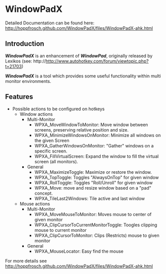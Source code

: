 WindowPadX
==========

Detailed Documentation can be found here: http://hoppfrosch.github.com/WindowPadX/files/WindowPadX-ahk.html

Introduction
------------

***WindowPadX*** is an enhancement of ***WindowPad***, originally released by Lexikos (see: http://http://www.autohotkey.com/forum/viewtopic.php?t=21703)

***WindowPadX*** is a tool which provides some useful functionality within multi monitor environments.

Features
--------
- Possible actions to be configured on hotkeys
    - Window actions
      - Multi-Monitor
          - WPXA_MoveWindowToMonitor: Move window between screens, preserving relative position and size.
          - WPXA_MinimizeWindowsOnMonitor: Minimize all windows on the given Screen
          - WPXA_GatherWindowsOnMonitor: "Gather" windows on a specific screen.
          - WPXA_FillVirtualScreen: Expand the window to fill the virtual screen (all monitors).
      - General
          - WPXA_MaximizeToggle: Maximize or restore the window.
          - WPXA_TopToggle: Toggles "AlwaysOnTop" for given window
          - WPXA_RollToggle: Toggles "Roll/Unroll" for given window
          - WPXA_Move: move and resize window based on a "pad" concept.
          - WPXA_TileLast2Windows: Tile active and last window
    - Mouse actions
      - Multi-Monitor
          - WPXA_MoveMouseToMonitor: Moves mouse to center of given monitor
          - WPXA_ClipCursorToCurrentMonitorToggle: Toogles clipping mouse to current monitor
          - WPXA_ClipCursorToMonitor: Clips (Restricts) mouse to given monitor
      - General
          - WPXA_MouseLocator: Easy find the mouse 

For more details see http://hoppfrosch.github.com/WindowPadX/files/WindowPadX-ahk.html
